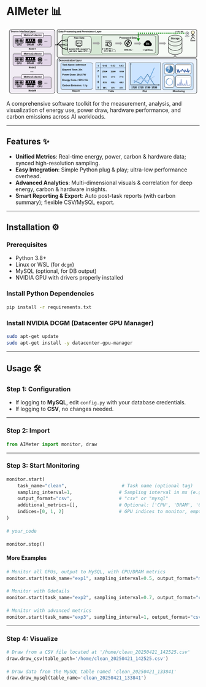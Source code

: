 # AIMeter 📊

![AIMeter Architecture](assets/architecture.jpg)

A comprehensive software toolkit for the measurement, analysis, and visualization of energy use, power draw, hardware performance, and carbon emissions across AI workloads.

---

## Features ✨

* **Unified Metrics**: Real-time energy, power, carbon & hardware data; synced high-resolution sampling.
* **Easy Integration**: Simple Python plug & play; ultra-low performance overhead.
* **Advanced Analytics**: Multi-dimensional visuals & correlation for deep energy, carbon & hardware insights.
* **Smart Reporting & Export**: Auto post-task reports (with carbon summary); flexible CSV/MySQL export.

---

## Installation ⚙️

### Prerequisites

* Python 3.8+
* Linux or WSL (for `dcgm`)
* MySQL (optional, for DB output)
* NVIDIA GPU with drivers properly installed

### Install Python Dependencies

```bash
pip install -r requirements.txt
```

### Install NVIDIA DCGM (Datacenter GPU Manager)

```bash
sudo apt-get update
sudo apt-get install -y datacenter-gpu-manager
```

---

## Usage 🛠️

### Step 1: Configuration

* If logging to **MySQL**, edit `config.py` with your database credentials.
* If logging to **CSV**, no changes needed.

---

### Step 2: Import

```python
from AIMeter import monitor, draw
```

---

### Step 3: Start Monitoring

```python
monitor.start(
    task_name="clean",                    # Task name (optional tag)
    sampling_interval=1,                 # Sampling interval in ms (e.g., 0.5, 1, 2)
    output_format="csv",                 # "csv" or "mysql"
    additional_metrics=[],               # Optional: ['CPU', 'DRAM', 'Gdetails', 'fp64', 'fp32', 'fp16']
    indices=[0, 1, 2]                    # GPU indices to monitor, empty = all
)

# your_code

monitor.stop()
```

#### More Examples

```python
# Monitor all GPUs, output to MySQL, with CPU/DRAM metrics
monitor.start(task_name="exp1", sampling_interval=0.5, output_format="mysql", additional_metrics=['CPU','DRAM'])

# Monitor with Gdetails
monitor.start(task_name="exp2", sampling_interval=0.7, output_format="csv", additional_metrics=['Gdetails'])

# Monitor with advanced metrics
monitor.start(task_name="exp3", sampling_interval=1, output_format="csv", additional_metrics=['CPU','DRAM','Gdetails','fp64','fp32','fp16'])
```

---

### Step 4: Visualize

```python
# Draw from a CSV file located at '/home/clean_20250421_142525.csv'
draw.draw_csv(table_path='/home/clean_20250421_142525.csv')

# Draw data from the MySQL table named 'clean_20250421_133841'
draw.draw_mysql(table_name='clean_20250421_133841')
```


